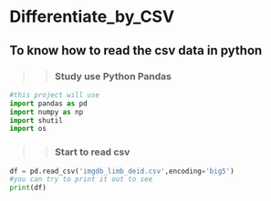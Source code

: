 # Differentiate_by_CSV

## To know how to read the csv data in python ##

>>### Study use Python Pandas ###

```python
#this project will use 
import pandas as pd
import numpy as np
import shutil
import os
```

>>### Start to read csv ###

```python
df = pd.read_csv('imgdb_limb_deid.csv',encoding='big5') 
#you can try to print it out to see 
print(df)
```
